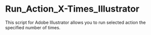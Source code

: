 # Run_Action_X-Times_Illustrator
 This script for Adobe Illustrator allows you to run selected action the specified number of times.
